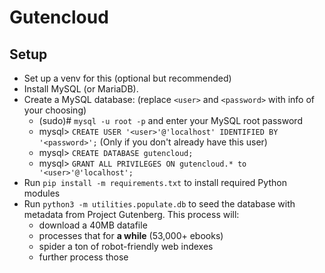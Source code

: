 # Gutencloud


## Setup

* Set up a venv for this (optional but recommended)
* Install MySQL (or MariaDB).
* Create a MySQL database: (replace `<user>` and `<password>` with info of your choosing)
    * (sudo)# `mysql -u root -p` and enter your MySQL root password
    * mysql> `CREATE USER '<user>'@'localhost' IDENTIFIED BY '<password>';` (Only if you don't already have this user)
    * mysql> `CREATE DATABASE gutencloud;`
    * mysql> `GRANT ALL PRIVILEGES ON gutencloud.* to '<user>'@'localhost';`
* Run `pip install -m requirements.txt` to install required Python modules
* Run `python3 -m utilities.populate.db` to seed the database with metadata from Project Gutenberg. This process will:
    * download a 40MB datafile
    * processes that for __a while__ (53,000+ ebooks)
    * spider a ton of robot-friendly web indexes
    * further process those
